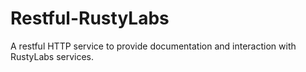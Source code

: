 # Restful-RustyLabs
A restful HTTP service to provide documentation and interaction with RustyLabs services.
